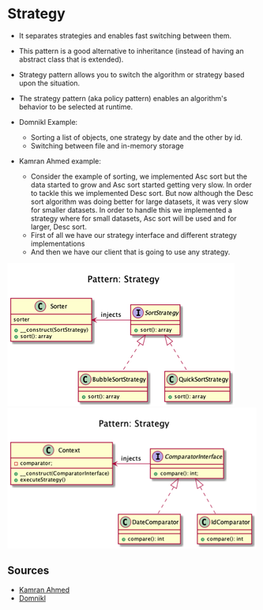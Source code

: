 # Strategy

+ It separates strategies and enables fast switching between them. 

+ This pattern is a good alternative to inheritance (instead of having an abstract class that is extended).

+ Strategy pattern allows you to switch the algorithm or strategy based upon the situation.

+ The strategy pattern (aka policy pattern) enables an algorithm's behavior to be selected at runtime.

+ Domnikl Example:
	+ Sorting a list of objects, one strategy by date and the other by id.
	+ Switching between file and in-memory storage

+ Kamran Ahmed example:
	+ Consider the example of sorting, we implemented Asc sort but the data started to grow and Asc sort started getting very slow. 
	In order to tackle this we implemented Desc sort. But now although the Desc sort algorithm was doing better for large datasets, it was very slow for smaller datasets. 
	In order to handle this we implemented a strategy where for small datasets, Asc sort will be used and for larger, Desc sort.
	+ First of all we have our strategy interface and different strategy implementations
	+ And then we have our client that is going to use any strategy.

<!-- 
## Recipe
+ Create a class 
--> 

![](kamran-ahmed/diagram.png)
![](domnikl/diagram.png)


## Sources
+ [Kamran Ahmed](https://github.com/kamranahmedse/design-patterns-for-humans#-strategy)
+ [Domnikl](https://github.com/domnikl/DesignPatternsPHP/tree/master/Behavioral/Strategy)


